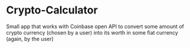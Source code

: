 # Crypto-Calculator
Small app that works with Coinbase open API to convert some amount of crypto currency (chosen by a user) into its worth in some fiat currency (again, by the user)

